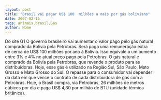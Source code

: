 ```yaml
---
layout: post
title: "Brasil vai pagar US$ 100  milhões a mais por gás boliviano"
date: 2007-02-15
tags: animais,brasil,Gás
author: None
---
```

Do site G1
O governo brasileiro vai aumentar o valor pago pelo gás natural comprado da Bolívia pela Petrobras. Será&nbsp;paga uma remuneração extra de&nbsp;cerca de US$ 100 milhões&nbsp;por ano à Bolívia.
Isso&nbsp;equivale a um aumento entre 3% e 4% no atual preço pago pela Petrobras. O gás natural é comprado da Bolívia pela Petrobras, que revende o produto para as distribuidoras. Hoje, esse gás é utilizado na Região Sul,&nbsp;São Paulo, Mato Grosso e Mato Grosso do Sul.
O&nbsp;repasse para o consumidor vai depender da data em que vence o contrato de cada distribuidora de gás com a Petrobras. Hoje, o Brasil compra, via Petrobras, 26 milhões de metros cúbicos por dia e paga US$ 4,30 por milhão de BTU (unidade térmica britânica). 